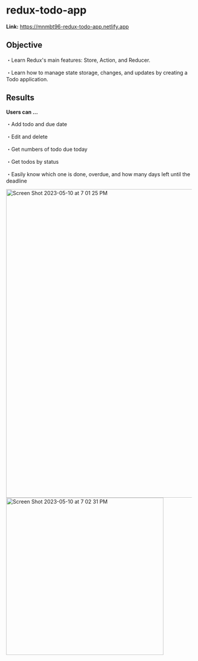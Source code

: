 # redux-todo-app
__Link:__ https://mnmbt96-redux-todo-app.netlify.app

## Objective
・Learn Redux's main features:  Store, Action, and Reducer.

・Learn how to manage state storage, changes, and updates by creating a Todo application.

## Results
__Users can ...__

・Add todo and due date

・Edit and delete

・Get numbers of todo due today

・Get todos by status

・Easily know which one is done, overdue, and how many days left until the deadline


<img width="838" alt="Screen Shot 2023-05-10 at 7 01 25 PM" src="https://github.com/mnmbt96/redux-todo-app/assets/111376852/752c5940-6365-4201-a8f1-b8a48a64513c">
<img width="427" alt="Screen Shot 2023-05-10 at 7 02 31 PM" src="https://github.com/mnmbt96/redux-todo-app/assets/111376852/fe16e976-9625-49e6-941f-c43d9bae2c71">
